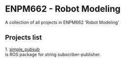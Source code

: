 # ENPM662 - Robot Modeling
A collection of all projects in ENPM662 'Robot Modeling'

  <h2>Projects list</h2>
    1. <a href="https://github.com/DrKraig/ENPM662/tree/master/src/simple_pubsub"> simple_pubsub</a></br> is ROS package for string subscriber-publisher.
